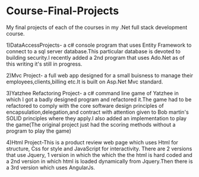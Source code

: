 # Course-Final-Projects
My final projects of each of the courses in my .Net full stack development course.

1)DataAccessProjects- a c# console program that uses Entity Framework to connect to a sql server database.This particular database is devoted to building security.I recently added a 2nd program that uses Ado.Net  as of this writing it's still in progress.

2)Mvc Project- a full web app designed for a small buisness to manage their employees,clients,billing etc.It is built on Asp.Net Mvc standard.  

3)Yatzhee Refactoring Project- a c# command line game of Yatzhee in which I got a badly designed program and refactored it.The game had to  be refactored to comply with the core software design principles of encapsulation,delegation,and contract with attention given to Bob martin's SOLID principles where they apply.I also added an implementation to play the game(The original project just had the scoring methods without a program to play the game) 

4)Html Project-This is a  product review web page  which uses Html for structure, Css for style and JavaScript for interactivity.
There  are 2 versions that use Jquery, 1 version in which the which the the html is hard coded and a 2nd version in which html is loaded dynamically from Jquery.Then there is a 3rd version which uses AngularJs.
